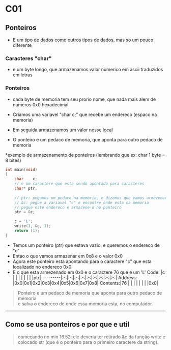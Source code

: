 # C01

## Ponteiros
- E um tipo de dados como outros tipos de dados, mas so um pouco diferente

### Caracteres "char"
- e um byte longo, que armazenamos valor numerico em ascii traduzidos em letras

### Ponteiros
- cada byte de memoria tem seu prorio nome, que nada mais alem de numeros 0x0 hexadecimal
- Criamos uma variavel "char c;" que recebe um endereco (espaco na memoria)
- Em seguida armazenamos um valor nesse local

- O ponteiro e um pedaco de memoria, que aponta para outro pedaco de memoria

*exemplo de armazenamento de ponteiros (lembrando que ex: char 1 byte = 8 bites)

```c
int main(void)
{
	char	c;
	// e um caractere que esta sendo apontado para caracteres
	char* ptr;
	
	// ptr: pegamos um pedaco na memoria, e dizemos que vamos armazenar um endereco aqui
	// &c: pegue a variavel "c" e encontre onde esta na memoria
	// pegue este endereco e armazene-o no ponteiro
	ptr = &c; 	

	c = 'L';
	write(1, &c, 1);
	return (1);
}
```
- Temos um ponteiro (ptr) que estava vazio, e queremos o endereco de "c"
- Entao o que vamos armazenar em 0x8 e o valor 0x0
- Agora este ponteiro esta apontando para o caractere "c" que esta localizado no endereco 0x0
- E o que esta armezenado em 0x0 e o caractere 76 que e um 'L'
Code:    |c  |   |   |   |   |   |   |   |ptr|
---------|:-:|:-:|:-:|:-:|:-:|:-:|:-:|:-:|:-:|
Address: |0x0|0x1|0x2|0x3|0x4|0x5|0x6|0x7|0x8| 
Contents:|76 |   |   |   |   |   |   |   |0x0|

> Ponteiro e um pedaco de memoria que aponta para outro pedaco de memoria\
e salva o endereco de onde essa memoria esta, no computador.
___

## Como se usa ponteiros e por que e util

>começando no min 16.52: ele deveria ter retirado &c da função write e colocado str 
(que é o ponteiro para o primeiro caractere da string).
